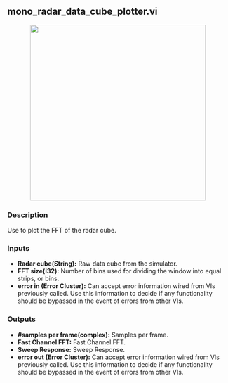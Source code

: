 ## mono_radar_data_cube_plotter.vi
<p align="center">
<img src="https://github.com/monoDriveIO/documentation/blob/master/WikiPhotos/LV_client/tools/mono__radar__data__cube__plotterc.png" 
width="400"  />
</p>

### Description 
Use to plot the FFT of the radar cube.

### Inputs

- **Radar cube(String):** Raw data cube from the simulator.
- **FFT size(I32):** Number of bins used for dividing the window into equal strips, or bins.
- **error in (Error Cluster):** Can accept error information wired from VIs previously called. Use this information to decide if any functionality should be bypassed in the event of errors from other VIs.


### Outputs

- **#samples per frame(complex):** Samples per frame.
- **Fast Channel FFT:** Fast Channel FFT.
- **Sweep Response:** Sweep Response.
- **error out (Error Cluster):** Can accept error information wired from VIs previously called. Use this information to decide if any functionality should be bypassed in the event of errors from other VIs.
